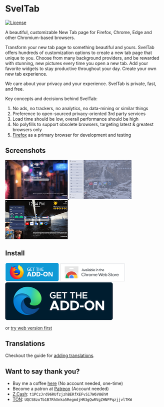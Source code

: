 # SvelTab

[![License](https://img.shields.io/github/license/akopachov/sveltab)](/LICENSE)

A beautiful, customizable New Tab page for Firefox, Chrome, Edge and other Chromium-based browsers.

Transform your new tab page to something beautiful and yours. SvelTab offers hundreds of customization options to create a new tab page that unique to you. Choose from many background providers, and be rewarded with stunning, new pictures every time you open a new tab. Add your favorite widgets to stay productive throughout your day. Create your own new tab experience.

We care about your privacy and your experience. SvelTab is private, fast, and free.

Key concepts and decisions behind SvelTab:

1. No ads, no trackers, no analytics, no data-mining or similar things
2. Preference to open-sourced privacy-oriented 3rd party services
3. Load time should be low, overall performance should be high
4. No polyfills to support obsolete browsers, targeting latest & greatest browsers only
5. [Firefox](https://www.mozilla.org/en-US/firefox/new/) as a primary browser for development and testing

## Screenshots

<a href="docs/screenshots/1.png">
  <img src="docs/screenshots/1_preview.png" width="200px" />
</a>
<a href="docs/screenshots/2.png">
  <img src="docs/screenshots/2_preview.png" width="200px" />
</a>
<a href="docs/screenshots/3.png">
  <img src="docs/screenshots/3_preview.png" width="200px" />
</a>

## Install

[![Download for Firefox](docs/icons/amo-button.png)](https://addons.mozilla.org/en-US/firefox/addon/sveltab/)
[![Download for Chrome](docs/icons/ChromeWebStore_BadgeWBorder_v2_206x58.png)](https://chromewebstore.google.com/u/1/detail/sveltab/kjfmkbajdehhjlfmldcghgcgmffnohld?hl=en)
[![Download for Edge](docs/icons/edge-button.svg)](https://microsoftedge.microsoft.com/addons/detail/gjmmknaifmjpakigdnodcdmpfkkccegj)
<!-- [![Download for Opera](docs/icons/opera_addons_206x58_en.png)](TBD) -->

or [try web version first](https://bespoke-kitten-980bd0.netlify.app/)

## Translations

Checkout the guide for [adding translations](TRANSLATING.md).

## Want to say thank you?

* Buy me a coffee [here](https://ko-fi.com/akopachov) (No account needed, one-time)
* Become a patron at [Patreon](https://patreon.com/akopachov) (Account needed)
* [Z.Cash](https://z.cash/): `t1PCzJrd96RUfzjzhBERfXEFvSi7W6V86hM`
* [TON](https://ton.org/): `UQCSBzoTb1B7RhXnka5RegmdjHR3gQwRVgZHNPPqzjjvlTKW`

